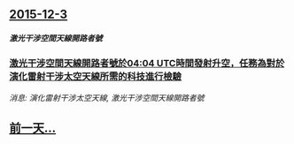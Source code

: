 ## [2015-12-3](/news/2015/12/3/index.md)

##### 激光干涉空間天線開路者號
### [激光干涉空間天線開路者號於04:04&nbsp;UTC時間發射升空，任務為對於演化雷射干涉太空天線所需的科技進行檢驗](/news/2015/12/3/激光干涉空間天線開路者號於04-04-nbsp-UTC時間發射升空-任務為對於演化雷射干涉太空天線所需的科技進行檢驗.md)
_消息: 演化雷射干涉太空天線, 激光干涉空間天線開路者號_

## [前一天...](/news/2015/12/2/index.md)

